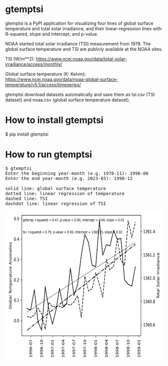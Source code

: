 # gtemptsi 

gtemptsi is a PyPI application for visualizing four lines of global surface temperature and total solar irradiance, and their linear-regression lines with R-squared, slope and intercept, and p-value.

NOAA started total solar irradiance (TSI) measurement from 1978. 
The global surface temperature and TSI are publicly available at the NOAA sites. 

TSI (W/m**2): https://www.ncei.noaa.gov/data/total-solar-irradiance/access/monthly/

Global surface temperature (K: Kelvin): https://www.ncei.noaa.gov/data/noaa-global-surface-temperature/v5.1/access/timeseries/

gtemptsi download datasets automatically and save them as tsi.csv (TSI dataset) and noaa.csv (global surface temperature dataset).

# How to install gtemptsi

$ pip install gtemptsi

# How to run gtemptsi
<pre>
$ gtemptsi
Enter the beginning year-month (e.g. 1978-11): 1996-06
Enter the end year-month (e.g. 2023-03): 1998-12

solid line: global surface temperature
dotted line: linear regression of temperature
dashed line: TSI
dashdot line: linear regression of TSI
</pre>
<img src='https://github.com/y-takefuji/gtemptsi/raw/main/199606_199812.png' width=640 height=480>

